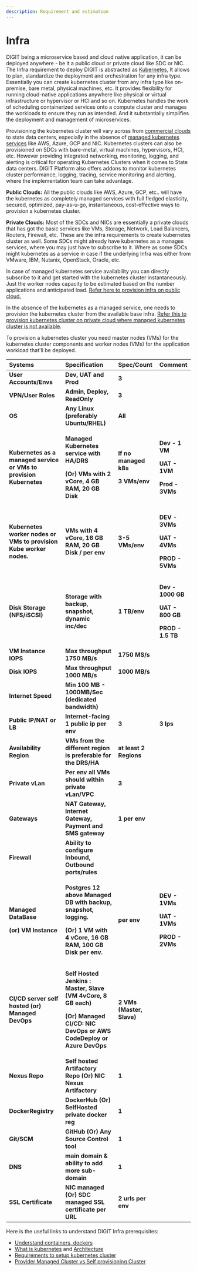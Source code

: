 ```yaml
---
description: Requirement and estimation
---
```


# Infra

DIGIT being a microservice based and cloud native application, it can be deployed anywhere -  be it a public cloud or private cloud like SDC or NIC. The Infra requirement to deploy DIGIT is abstracted as [Kubernetes](../devops-general/the-rise-of-kubernetes/), It allows to plan, standardize the deployment and orchestration for any infra type. Essentially you can create kubernetes cluster from any infra type like on-premise, bare metal, physical machines, etc. It provides flexibility for running cloud-native applications anywhere like physical or virtual infrastructure or hypervisor or HCI and so on. Kubernetes handles the work of scheduling containerized services onto a compute cluster and manages the workloads to ensure they run as intended. And it substantially simplifies the deployment and management of microservices. 

Provisioning the kubernetes cluster will vary across from [commercial clouds](https://docs.google.com/spreadsheets/d/1RPpyDOLFmcgxMCpABDzrsBYWpPYCIBuvAoUQLwOGoQw/edit#gid=907731238) to state data centers, especially in the absence of [managed kubernetes services](https://medium.com/swlh/state-of-managed-kubernetes-2020-4be006643360) like AWS, Azure, GCP and NIC. Kubernetes clusters can also be provisioned on SDCs with bare-metal, virtual machines, hypervisors, HCI, etc. However providing integrated networking, monitoring, logging, and alerting is critical for operating Kubernetes Clusters when it comes to State data centers. DIGIT Platform also offers addons to monitor kubernetes cluster performance, logging, tracing, service monitoring and alerting, where the implementation team can take advantage.

**Public Clouds:** All the public clouds like AWS, Azure, GCP, etc.. will have the kubernetes as completely managed services with full fledged elasticity, secured, optimized, pay-as-u-go, instantaneous, cost-effective ways to provision a kubernetes cluster.  

**Private Clouds:** Most of the SDCs and NICs are essentially a private clouds that has got the basic services like VMs, Storage, Network, Load Balancers, Routers, Firewall, etc. These are the infra requirements to create kubernetes cluster as well. Some SDCs might already have kubernetes as a manages services, where you may just have to subscribe to it. Where as some SDCs might kubernetes as a service in case if the underlying Infra was either from VMware, IBM, Nutanix, OpenStack, Oracle, etc.

In case of managed kubernetes service availability you can directly subscribe to it and get started with the kubernetes cluster instantaneously. Just the worker nodes capacity to be estimated based on the number applications and anticipated load. [Refer here to provision infra on public cloud.](../devops-general/the-rise-of-kubernetes/setup-kubernetes/on-cloud.md)

In the absence of the kubernetes as a managed service, one needs to provision the kubernetes cluster from the available base infra.  [Refer this to provision kubernetes cluster on private cloud where managed kubernetes cluster is not available](../devops-general/the-rise-of-kubernetes/setup-kubernetes/on-premise-1/).   

To provision a kubernetes cluster you need master nodes \(VMs\) for the kubernetes cluster components and worker nodes \(VMs\) for the application workload that'll be deployed. 

<table>
  <thead>
    <tr>
      <th style="text-align:left"><b>Systems</b>
      </th>
      <th style="text-align:left"><b>Specification</b>
      </th>
      <th style="text-align:left"><b>Spec/Count</b>
      </th>
      <th style="text-align:left"><b>Comment</b>
      </th>
    </tr>
  </thead>
  <tbody>
    <tr>
      <td style="text-align:left"><b>User Accounts/Envs</b>
      </td>
      <td style="text-align:left"><b>Dev, UAT and Prod </b>
      </td>
      <td style="text-align:left"><b>3 </b>
      </td>
      <td style="text-align:left"></td>
    </tr>
    <tr>
      <td style="text-align:left"><b>VPN/User Roles</b>
      </td>
      <td style="text-align:left"><b>Admin, Deploy, ReadOnly</b>
      </td>
      <td style="text-align:left"><b>3</b>
      </td>
      <td style="text-align:left"></td>
    </tr>
    <tr>
      <td style="text-align:left"><b>OS</b>
      </td>
      <td style="text-align:left"><b>Any Linux (preferably Ubuntu/RHEL)</b>
      </td>
      <td style="text-align:left"><b>All</b>
      </td>
      <td style="text-align:left"></td>
    </tr>
    <tr>
      <td style="text-align:left"><b>Kubernetes as a managed service or VMs to provision Kubernetes</b>
      </td>
      <td style="text-align:left">
        <p><b>Managed Kubernetes service with HA/DRS</b>
        </p>
        <p><b>(Or) VMs with 2 vCore, 4 GB RAM, 20 GB Disk</b>
        </p>
      </td>
      <td style="text-align:left">
        <p><b>If no managed k8s</b>
        </p>
        <p><b>3 VMs/env</b>
        </p>
      </td>
      <td style="text-align:left">
        <p><b>Dev - 1 VM</b>
        </p>
        <p><b>UAT - 1VM</b>
        </p>
        <p><b>Prod - 3VMs<br /></b>
        </p>
      </td>
    </tr>
    <tr>
      <td style="text-align:left"><b>Kubernetes worker nodes or VMs to provision Kube worker nodes.</b>
      </td>
      <td style="text-align:left"><b>VMs with 4 vCore, 16 GB RAM, 20 GB Disk / per env</b>
      </td>
      <td style="text-align:left"><b>3-5 VMs/env </b>
      </td>
      <td style="text-align:left">
        <p><b>DEV - 3VMs</b>
        </p>
        <p><b>UAT - 4VMs</b>
        </p>
        <p><b>PROD - 5VMs</b>
        </p>
      </td>
    </tr>
    <tr>
      <td style="text-align:left"><b>Disk Storage (NFS/iSCSI) </b>
      </td>
      <td style="text-align:left"><b>Storage with backup, snapshot, dynamic inc/dec</b>
      </td>
      <td style="text-align:left"><b>1 TB/env</b>
      </td>
      <td style="text-align:left">
        <p><b>Dev - 1000 GB</b>
        </p>
        <p><b>UAT - 800 GB</b>
        </p>
        <p><b>PROD - 1.5 TB</b>
        </p>
      </td>
    </tr>
    <tr>
      <td style="text-align:left"><b>VM Instance IOPS</b>
      </td>
      <td style="text-align:left"><b>Max throughput 1750 MB/s</b>
      </td>
      <td style="text-align:left"><b>1750 MS/s</b>
      </td>
      <td style="text-align:left"></td>
    </tr>
    <tr>
      <td style="text-align:left"><b>Disk IOPS</b>
      </td>
      <td style="text-align:left"><b>Max throughput 1000 MB/s</b>
      </td>
      <td style="text-align:left"><b>1000 MB/s</b>
      </td>
      <td style="text-align:left"></td>
    </tr>
    <tr>
      <td style="text-align:left"><b>Internet Speed</b>
      </td>
      <td style="text-align:left"><b>Min 100 MB - 1000MB/Sec (dedicated bandwidth)</b>
      </td>
      <td style="text-align:left"></td>
      <td style="text-align:left"></td>
    </tr>
    <tr>
      <td style="text-align:left"><b>Public IP/NAT or LB</b>
      </td>
      <td style="text-align:left"><b>Internet-facing 1 public ip per env</b>
      </td>
      <td style="text-align:left"><b>3</b>
      </td>
      <td style="text-align:left"><b>3 Ips</b>
      </td>
    </tr>
    <tr>
      <td style="text-align:left"><b>Availability Region</b>
      </td>
      <td style="text-align:left"><b>VMs from the different region is preferable for the DRS/HA</b>
      </td>
      <td style="text-align:left"><b>at least 2 Regions</b>
      </td>
      <td style="text-align:left"></td>
    </tr>
    <tr>
      <td style="text-align:left"><b>Private vLan</b>
      </td>
      <td style="text-align:left"><b>Per env all VMs should within private vLan/VPC</b>
      </td>
      <td style="text-align:left"><b>3</b>
      </td>
      <td style="text-align:left"></td>
    </tr>
    <tr>
      <td style="text-align:left"><b>Gateways</b>
      </td>
      <td style="text-align:left"><b>NAT Gateway, Internet Gateway, Payment and SMS gateway</b>
      </td>
      <td style="text-align:left"><b>1 per env</b>
      </td>
      <td style="text-align:left"></td>
    </tr>
    <tr>
      <td style="text-align:left"><b>Firewall</b>
      </td>
      <td style="text-align:left"><b>Ability to configure Inbound, Outbound ports/rules </b>
      </td>
      <td style="text-align:left"></td>
      <td style="text-align:left"></td>
    </tr>
    <tr>
      <td style="text-align:left">
        <p><b>Managed DataBase </b>
        </p>
        <p><b>(or) VM Instance</b>
        </p>
      </td>
      <td style="text-align:left">
        <p><b>Postgres 12 above Managed DB with backup, snapshot, logging. </b>
        </p>
        <p><b>(Or) 1 VM with 4 vCore, 16 GB RAM, 100 GB Disk per env.</b>
        </p>
      </td>
      <td style="text-align:left"><b>per env</b>
      </td>
      <td style="text-align:left">
        <p><b>DEV - 1VMs</b>
        </p>
        <p><b>UAT - 1VMs</b>
        </p>
        <p><b>PROD - 2VMs</b>
        </p>
      </td>
    </tr>
    <tr>
      <td style="text-align:left"><b>CI/CD server self hosted (or) Managed DevOps</b>
      </td>
      <td style="text-align:left">
        <p><b>Self Hosted Jenkins : Master, Slave (VM 4vCore, 8 GB each) </b>
        </p>
        <p><b>(Or) Managed CI/CD:  NIC DevOps or AWS  CodeDeploy or Azure DevOps </b>
        </p>
      </td>
      <td style="text-align:left"><b>2 VMs (Master, Slave)</b>
      </td>
      <td style="text-align:left"></td>
    </tr>
    <tr>
      <td style="text-align:left"><b>Nexus Repo</b>
      </td>
      <td style="text-align:left"><b>Self hosted Artifactory Repo (Or) NIC Nexus Artifactory</b>
      </td>
      <td style="text-align:left"><b>1</b>
      </td>
      <td style="text-align:left"></td>
    </tr>
    <tr>
      <td style="text-align:left"><b>DockerRegistry</b>
      </td>
      <td style="text-align:left"><b>DockerHub (Or) SelfHosted private docker reg</b>
      </td>
      <td style="text-align:left"><b>1</b>
      </td>
      <td style="text-align:left"></td>
    </tr>
    <tr>
      <td style="text-align:left"><b>Git/SCM</b>
      </td>
      <td style="text-align:left"><b>GitHub (Or) Any Source Control tool</b>
      </td>
      <td style="text-align:left"><b>1</b>
      </td>
      <td style="text-align:left"></td>
    </tr>
    <tr>
      <td style="text-align:left"><b>DNS </b>
      </td>
      <td style="text-align:left"><b>main domain &amp; ability to add more sub-domain</b>
      </td>
      <td style="text-align:left"><b>1</b>
      </td>
      <td style="text-align:left"></td>
    </tr>
    <tr>
      <td style="text-align:left"><b>SSL Certificate</b>
      </td>
      <td style="text-align:left"><b>NIC managed (Or) SDC managed SSL certificate per URL</b>
      </td>
      <td style="text-align:left"><b>2 urls per env</b>
      </td>
      <td style="text-align:left"></td>
    </tr>
  </tbody>
</table>

  

Here is the useful links to understand DIGIT Infra prerequisites:

* [Understand containers, dockers](https://medium.com/faun/containers-docker-kubernetes-introduction-part-1-fed143dafc05)
* [What is kubernetes](https://medium.com/easyread/step-by-step-introduction-to-basic-concept-of-kubernetes-e20383bdd118) and [Architecture](https://medium.com/edureka/kubernetes-architecture-c43531593ca5)
* [Requirements to setup kubernetes cluster](https://medium.com/faun/kubernetes-prerequisites-for-setup-kubenetes-cluster-part-2-699b3f93d6cc)
* [Provider Managed Cluster vs Self provisioning Cluster](https://www.magalix.com/blog/provider-managed-vs.-self-managed-kubernetes) 

